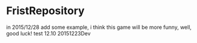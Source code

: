 # FristRepository
in 2015/12/28 add some example, i think this game will be more funny, well, good luck!
test
12.10
20151223Dev
